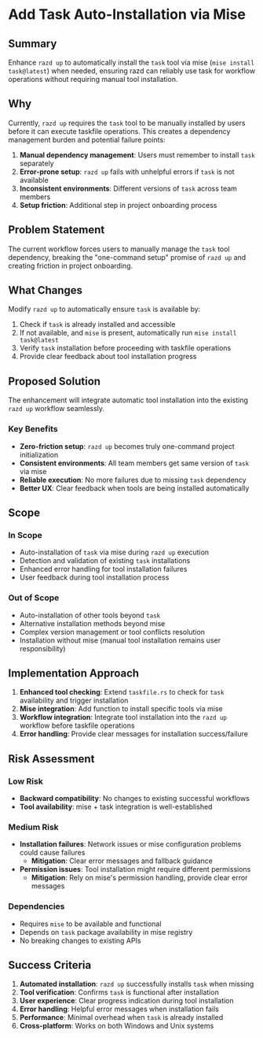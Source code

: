 # Add Task Auto-Installation via Mise

## Summary

Enhance `razd up` to automatically install the `task` tool via mise (`mise install task@latest`) when needed, ensuring razd can reliably use task for workflow operations without requiring manual tool installation.

## Why

Currently, `razd up` requires the `task` tool to be manually installed by users before it can execute taskfile operations. This creates a dependency management burden and potential failure points:

1. **Manual dependency management**: Users must remember to install `task` separately
2. **Error-prone setup**: `razd up` fails with unhelpful errors if `task` is not available
3. **Inconsistent environments**: Different versions of `task` across team members
4. **Setup friction**: Additional step in project onboarding process

## Problem Statement

The current workflow forces users to manually manage the `task` tool dependency, breaking the "one-command setup" promise of `razd up` and creating friction in project onboarding.

## What Changes

Modify `razd up` to automatically ensure `task` is available by:

1. Check if `task` is already installed and accessible
2. If not available, and `mise` is present, automatically run `mise install task@latest`
3. Verify `task` installation before proceeding with taskfile operations
4. Provide clear feedback about tool installation progress

## Proposed Solution

The enhancement will integrate automatic tool installation into the existing `razd up` workflow seamlessly.

### Key Benefits

- **Zero-friction setup**: `razd up` becomes truly one-command project initialization
- **Consistent environments**: All team members get same version of `task` via mise
- **Reliable execution**: No more failures due to missing `task` dependency
- **Better UX**: Clear feedback when tools are being installed automatically

## Scope

### In Scope
- Auto-installation of `task` via mise during `razd up` execution
- Detection and validation of existing `task` installations
- Enhanced error handling for tool installation failures
- User feedback during tool installation process

### Out of Scope
- Auto-installation of other tools beyond `task`
- Alternative installation methods beyond mise
- Complex version management or tool conflicts resolution
- Installation without mise (manual tool installation remains user responsibility)

## Implementation Approach

1. **Enhanced tool checking**: Extend `taskfile.rs` to check for `task` availability and trigger installation
2. **Mise integration**: Add function to install specific tools via mise
3. **Workflow integration**: Integrate tool installation into the `razd up` workflow before taskfile operations
4. **Error handling**: Provide clear messages for installation success/failure

## Risk Assessment

### Low Risk
- **Backward compatibility**: No changes to existing successful workflows
- **Tool availability**: mise + task integration is well-established

### Medium Risk
- **Installation failures**: Network issues or mise configuration problems could cause failures
  - **Mitigation**: Clear error messages and fallback guidance
- **Permission issues**: Tool installation might require different permissions
  - **Mitigation**: Rely on mise's permission handling, provide clear error messages

### Dependencies
- Requires `mise` to be available and functional
- Depends on `task` package availability in mise registry
- No breaking changes to existing APIs

## Success Criteria

1. **Automated installation**: `razd up` successfully installs `task` when missing
2. **Tool verification**: Confirms `task` is functional after installation
3. **User experience**: Clear progress indication during tool installation
4. **Error handling**: Helpful error messages when installation fails
5. **Performance**: Minimal overhead when `task` is already installed
6. **Cross-platform**: Works on both Windows and Unix systems